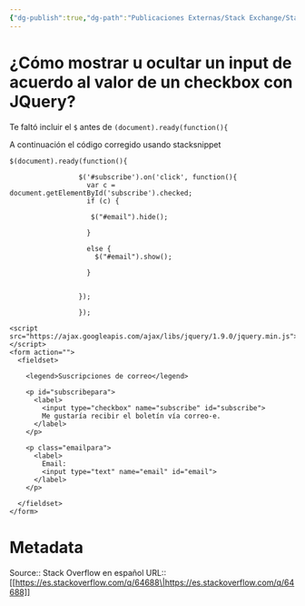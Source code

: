 ```yaml
---
{"dg-publish":true,"dg-path":"Publicaciones Externas/Stack Exchange/Stack Overflow en español/es.stackoverflow.com-64688.md","permalink":"/publicaciones-externas/stack-exchange/stack-overflow-en-espanol/es-stackoverflow-com-64688/","title":"¿Cómo mostrar u ocultar un input de acuerdo al valor de un checkbox con JQuery?","hide":true,"noteIcon":"default","created":"2024-04-03T12:49:10.592-06:00","updated":"2024-04-05T16:43:50.035-06:00"}
---
```


# ¿Cómo mostrar u ocultar un input de acuerdo al valor de un checkbox con JQuery?

Te faltó incluir el `$` antes de `(document).ready(function(){`

A continuación el código corregido usando stacksnippet

<!-- begin snippet: js hide: false console: true babel: false -->

<!-- language: lang-js -->

    $(document).ready(function(){

                     $('#subscribe').on('click', function(){
                       var c = document.getElementById('subscribe').checked;
                       if (c) {

                        $("#email").hide();

                       }

                       else {
                         $("#email").show();

                       }


                     });

                     });

<!-- language: lang-html -->

    <script src="https://ajax.googleapis.com/ajax/libs/jquery/1.9.0/jquery.min.js"></script>
    <form action="">
      <fieldset>

        <legend>Suscripciones de correo</legend>

        <p id="subscribepara">
          <label>
            <input type="checkbox" name="subscribe" id="subscribe">
            Me gustaría recibir el boletín vía correo-e.
          </label>
        </p>

        <p class="emailpara">
          <label>
            Email:
            <input type="text" name="email" id="email">
          </label>
        </p>

      </fieldset>
    </form>

<!-- end snippet -->



# Metadata
Source:: Stack Overflow en español
URL:: [[https://es.stackoverflow.com/q/64688\|https://es.stackoverflow.com/q/64688]]

